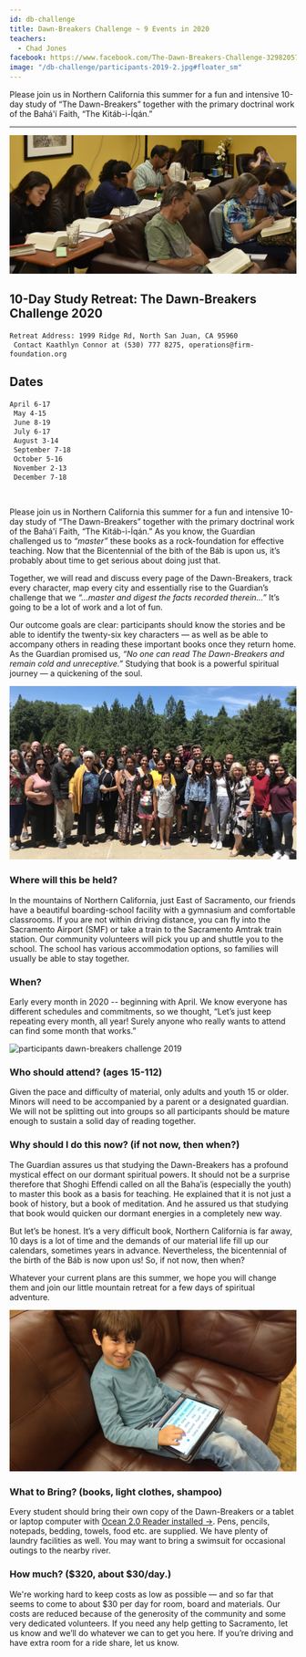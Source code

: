 ```yaml
---
id: db-challenge
title: Dawn-Breakers Challenge ~ 9 Events in 2020
teachers:
  - Chad Jones
facebook: https://www.facebook.com/The-Dawn-Breakers-Challenge-329820570524376/
image: "/db-challenge/participants-2019-2.jpg#floater_sm"
---
```


Please join us in Northern California this summer for a fun and intensive 10-day study of “The Dawn-Breakers” together with the primary doctrinal work of the Bahá'í Faith, “The Kitáb-i-Íqán.”

---

![dawn-breakers challenge study class](/db-challenge/db-banner-2019.jpg#full)

## 10-Day Study Retreat: The Dawn-Breakers Challenge 2020

```
Retreat Address: 1999 Ridge Rd, North San Juan, CA 95960
 Contact Kaathlyn Connor at (530) 777 8275, operations@firm-foundation.org
```

## Dates
```
April 6-17
 May 4-15
 June 8-19
 July 6-17
 August 3-14
 September 7-18
 October 5-16
 November 2-13
 December 7-18
```


<br>


Please join us in Northern California this summer for a fun and intensive 10-day study of “The Dawn-Breakers” together with the primary doctrinal work of the Bahá'í Faith, “The Kitáb-i-Íqán.” As you know, the Guardian challenged us to *“master”* these books as a rock-foundation for effective teaching. Now that the Bicentennial of the bith of the Báb is upon us, it’s probably about time to get serious about doing just that.

Together, we will read and discuss every page of the Dawn-Breakers, track every character, map every city and essentially rise to the Guardian’s challenge that we *“...master and digest the facts recorded therein...”* It’s going to be a lot of work and a lot of fun.

Our outcome goals are clear: participants should know the stories and be able to identify the twenty-six key characters — as well as be able to accompany others in reading these important books once they return home.  As the Guardian promised us, *“No one can read The Dawn-Breakers and remain cold and unreceptive.”* Studying that book is a powerful spiritual journey — a quickening of the soul.





![group photo of dawn-breakers challenge 2019 participants](/db-challenge/db-chall-jul-2019.jpg#floater)
### Where will this be held?

In the mountains of Northern California, just East of Sacramento, our friends have a beautiful boarding-school facility with a gymnasium and comfortable classrooms. If you are not within driving distance, you can fly into the Sacramento Airport (SMF) or take a train to the Sacramento Amtrak train station. Our community volunteers will pick you up and shuttle you to the school. The school has various accommodation options, so families will usually be able to stay together.

### When?

Early every month in 2020 -- beginning with April. We know everyone has different schedules and commitments, so we thought, “Let’s just keep repeating every month, all year! Surely anyone who really wants to attend can find some month that works.”



![participants dawn-breakers challenge 2019](/db-challenge/participants.jpg#floater)
### Who should attend? (ages 15-112)

Given the pace and difficulty of material, only adults and youth 15 or older. Minors will need to be accompanied by a parent or a designated guardian. We will not be splitting out into groups so all participants should be mature enough to sustain a solid day of reading together.

### Why should I do this now? (if not now, then when?)

The Guardian assures us that studying the Dawn-Breakers has a profound mystical effect on our dormant spiritual powers. It should not be a surprise therefore that Shoghi Effendi called on all the Baha’is (especially the youth) to master this book as a basis for teaching. He explained that it is not just a book of history, but a book of meditation. And he assured us that studying that book would quicken our dormant energies in a completely new way.

But let’s be honest. It’s a very difficult book, Northern California is far away, 10 days is a lot of time and the demands of our material life fill up our calendars, sometimes years in advance. Nevertheless, the bicentennial of the birth of the Báb is now upon us! So, if not now, then when?

Whatever your current plans are this summer, we hope you will change them and join our little mountain retreat for a few days of spiritual adventure.


![bring Ocean 2.0](/db-challenge/bayan-db-challenge.jpg#floater)
### What to Bring? (books, light clothes, shampoo)

Every student should bring their own copy of the Dawn-Breakers or a tablet or laptop computer with [Ocean 2.0 Reader installed →](/ocean). Pens, pencils, notepads, bedding, towels, food etc. are supplied. We have plenty of laundry facilities as well. You may want to bring a swimsuit for occasional outings to the nearby river.

### How much? ($320, about $30/day.)

We're working hard to keep costs as low as possible — and so far that seems to come to about $30 per day for room, board and materials. Our costs are reduced because of the generosity of the community and some very dedicated volunteers. If you need any help getting to Sacramento, let us know and we’ll do whatever we can to get you here. If you’re driving and have extra room for a ride share, let us know.

<br><br><br><br>
